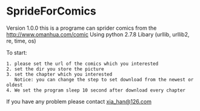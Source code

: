 # SprideForComics
Version 1.0.0
this is a programe can sprider comics from the http://www.omanhua.com/comic
Using python 2.7.8
Libary (urllib, urllib2, re, time, os) 

To start:

    1. please set the url of the comics which you interested
    2. set the dir you store the picture
    3. set the chapter which you interested
       Notice: you can change the step to set download from the newest or oldest
    4. We set the program sleep 10 second after download every chapter


If you have any problem please contact xia_han@126.com
